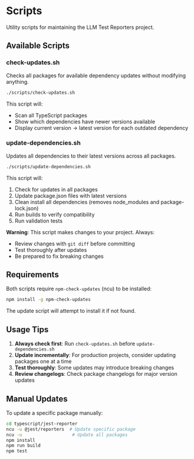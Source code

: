 # Scripts

Utility scripts for maintaining the LLM Test Reporters project.

## Available Scripts

### check-updates.sh

Checks all packages for available dependency updates without modifying anything.

```bash
./scripts/check-updates.sh
```

This script will:
- Scan all TypeScript packages
- Show which dependencies have newer versions available
- Display current version → latest version for each outdated dependency

### update-dependencies.sh

Updates all dependencies to their latest versions across all packages.

```bash
./scripts/update-dependencies.sh
```

This script will:
1. Check for updates in all packages
2. Update package.json files with latest versions
3. Clean install all dependencies (removes node_modules and package-lock.json)
4. Run builds to verify compatibility
5. Run validation tests

**Warning**: This script makes changes to your project. Always:
- Review changes with `git diff` before committing
- Test thoroughly after updates
- Be prepared to fix breaking changes

## Requirements

Both scripts require `npm-check-updates` (ncu) to be installed:

```bash
npm install -g npm-check-updates
```

The update script will attempt to install it if not found.

## Usage Tips

1. **Always check first**: Run `check-updates.sh` before `update-dependencies.sh`
2. **Update incrementally**: For production projects, consider updating packages one at a time
3. **Test thoroughly**: Some updates may introduce breaking changes
4. **Review changelogs**: Check package changelogs for major version updates

## Manual Updates

To update a specific package manually:

```bash
cd typescript/jest-reporter
ncu -u @jest/reporters  # Update specific package
ncu -u                   # Update all packages
npm install
npm run build
npm test
```